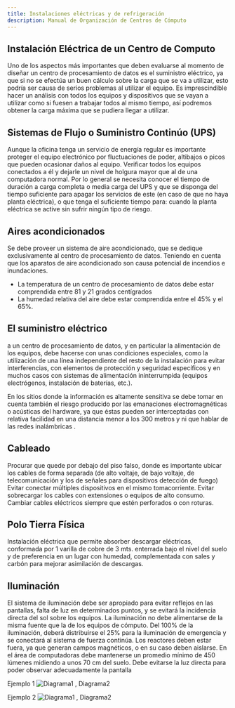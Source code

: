 ```yaml
---
title: Instalaciones eléctricas y de refrigeración
description: Manual de Organización de Centros de Cómputo
---
```

## Instalación Eléctrica de un Centro de Computo
Uno de los aspectos más importantes que deben evaluarse al momento de diseñar un centro de procesamiento de datos es el suministro eléctrico, ya que si no se efectúa un buen cálculo sobre la carga que se va a utilizar, esto podría ser causa de serios problemas al utilizar el equipo. Es imprescindible hacer un análisis con todos los equipos y dispositivos que se vayan a utilizar como si fuesen a trabajar todos al mismo tiempo, así podremos obtener la carga máxima que se pudiera llegar a utilizar.

## Sistemas de Flujo o Suministro Continúo (UPS)
Aunque la oficina tenga un servicio de energía regular es importante proteger el equipo electrónico por fluctuaciones de poder, altibajos o picos que pueden ocasionar daños al equipo.
Verificar todos los equipos conectados a él y dejarle un nivel de holgura mayor que al de una computadora normal. Por lo general se necesita conocer el tiempo de duración a carga completa o media carga del UPS y que se disponga del tiempo suficiente para apagar los servicios de este (en caso de que no haya planta eléctrica), o que tenga el suficiente tiempo para: cuando la planta eléctrica se active sin sufrir ningún tipo de riesgo.

## Aires acondicionados
Se debe proveer un sistema de aire acondicionado, que se dedique exclusivamente al centro de procesamiento de datos. Teniendo en cuenta que los aparatos de aire acondicionado son causa potencial de incendios e inundaciones.
* La temperatura de un centro de procesamiento de datos debe estar comprendida entre 81 y 21 grados centígrados
* La humedad relativa del aire debe estar comprendida entre el 45% y el 65%.

## El suministro eléctrico
a un centro de procesamiento de datos, y en particular la alimentación de los equipos, debe hacerse con unas condiciones especiales, como la utilización de una línea independiente del resto de la instalación para evitar interferencias, con elementos de protección y seguridad específicos y en muchos casos con sistemas de alimentación ininterrumpida (equipos electrógenos, instalación de baterías, etc.).

En los sitios donde la información es altamente sensitiva se debe tomar en cuenta también el riesgo producido por las emanaciones electromagnéticas o acústicas del hardware, ya que éstas pueden ser interceptadas con relativa facilidad en una distancia menor a los 300 metros y ni que hablar de las redes inalámbricas .

## Cableado
Procurar que quede por debajo del piso falso, donde es importante ubicar los cables de forma separada (de alto voltaje, de bajo voltaje, de telecomunicación y los de señales para dispositivos detección de fuego)
Evitar conectar múltiples dispositivos en el mismo tomacorriente.
Evitar sobrecargar los cables con extensiones o equipos de alto consumo.
Cambiar cables eléctricos siempre que estén perforados o con roturas.

## Polo Tierra Física
Instalación eléctrica que permite absorber descargar eléctricas, conformada por 1 varilla de cobre de 3 mts. enterrada bajo el nivel del suelo y de preferencia en un lugar con humedad, complementada con sales y carbón para mejorar asimilación de descargas.

## Iluminación
El sistema de iluminación debe ser apropiado para evitar reflejos en las pantallas, falta de luz en determinados puntos, y se evitará la incidencia directa del sol sobre los equipos.
La iluminación no debe alimentarse de la misma fuente que la de los equipos de cómputo.
Del 100% de la iluminación, deberá distribuirse el 25% para la iluminación de emergencia y se conectará al sistema de fuerza continúa.
Los reactores deben estar fuera, ya que generan campos magnéticos, o en su caso deben aislarse.
En el área de computadoras debe mantenerse un promedio mínimo de 450 lúmenes midiendo a unos 70 cm del suelo.
Debe evitarse la luz directa para poder observar adecuadamente la pantalla

Ejemplo 1
![Diagrama1 , Diagrama2](https://manualcc.eloychavez.dev/Diagrama1.jpg)

Ejemplo 2
![Diagrama1 , Diagrama2](https://manualcc.eloychavez.dev/Diagrama2.jpg)